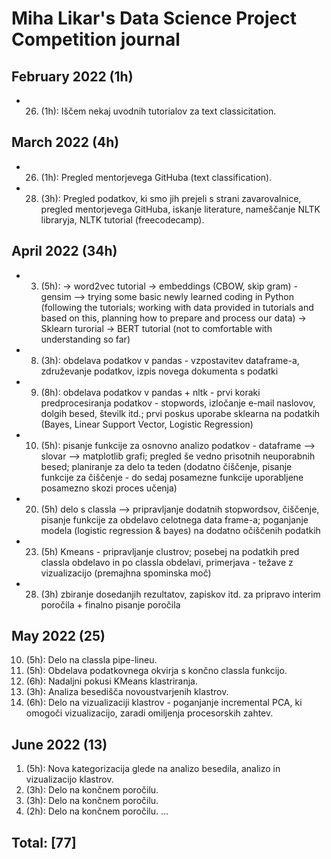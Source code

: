 # Miha Likar's Data Science Project Competition journal

## February 2022 (1h)

* 26. (1h): Iščem nekaj uvodnih tutorialov za text classicitation.

## March 2022 (4h)

* 26. (1h): Pregled mentorjevega GitHuba (text classification).
* 28. (3h): Pregled podatkov, ki smo jih prejeli s strani zavarovalnice, pregled mentorjevega GitHuba, iskanje literature, nameščanje NLTK libraryja, NLTK tutorial (freecodecamp).

## April 2022 (34h)

* 3. (5h): 
         -> word2vec tutorial -> embeddings (CBOW, skip gram) - gensim
         —> trying some basic newly learned coding in Python (following the tutorials; working with data provided in tutorials and based on this, planning how to prepare and process our data) 
         -> Sklearn turorial
         -> BERT tutorial (not to comfortable with understanding so far)
         
* 8. (3h): obdelava podatkov v pandas - vzpostavitev dataframe-a, združevanje podatkov, izpis novega dokumenta s podatki
* 9. (8h): obdelava podatkov v pandas + nltk - prvi koraki predprocesiranja podatkov - stopwords, izločanje e-mail naslovov, dolgih besed, številk itd.; prvi poskus uporabe sklearna na podatkih (Bayes, Linear Support Vector, Logistic Regression)
* 10. (5h): pisanje funkcije za osnovno analizo podatkov - dataframe --> slovar --> matplotlib grafi; pregled še vedno prisotnih neuporabnih besed; planiranje za delo ta teden (dodatno čiščenje, pisanje funkcije za čiščenje - do sedaj posamezne funkcije uporabljene posamezno skozi proces učenja)
* 20. (5h) delo s classla --> pripravljanje dodatnih stopwordsov, čiščenje, pisanje funkcije za obdelavo celotnega data frame-a; poganjanje modela (logistic regression & bayes) na dodatno očiščenih podatkih
* 23. (5h) Kmeans - pripravljanje clustrov; posebej na podatkih pred classla obdelavo in po classla obdelavi, primerjava - težave z vizualizacijo (premajhna spominska moč)
* 28. (3h) zbiranje dosedanjih rezultatov, zapiskov itd. za pripravo interim poročila + finalno pisanje poročila

## May 2022 (25)

10. (5h): Delo na classla pipe-lineu.
11. (5h): Obdelava podatkovnega okvirja s končno classla funkcijo.
20. (6h): Nadaljni pokusi KMeans klastriranja.
21. (3h): Analiza besedišča novoustvarjenih klastrov.
22. (6h): Delo na vizualizaciji klastrov - poganjanje incremental PCA, ki omogoči vizualizacijo, zaradi omiljenja procesorskih zahtev.

## June 2022 (13)

1.  (5h): Nova kategorizacija glede na analizo besedila, analizo in vizualizacijo klastrov.
6.  (3h): Delo na končnem poročilu.
9.  (3h): Delo na končnem poročilu.
10. (2h): Delo na končnem poročilu. 
...

## Total: [77]
